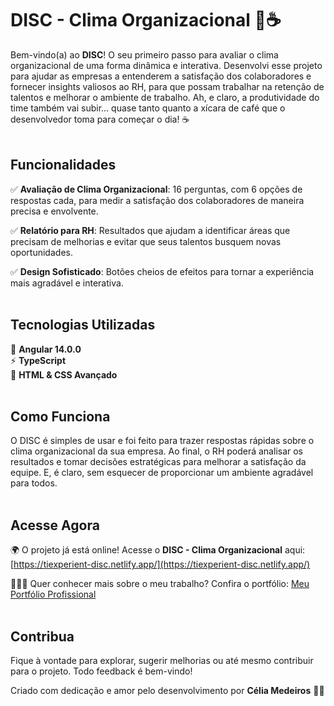 # DISC - Clima Organizacional 🌟☕️

Bem-vindo(a) ao **DISC**! O seu primeiro passo para avaliar o clima organizacional de uma forma dinâmica e interativa. Desenvolvi esse projeto para ajudar as empresas a entenderem a satisfação dos colaboradores e fornecer insights valiosos ao RH, para que possam trabalhar na retenção de talentos e melhorar o ambiente de trabalho. Ah, e claro, a produtividade do time também vai subir… quase tanto quanto a xícara de café que o desenvolvedor toma para começar o dia! ☕️
<br><br>

## Funcionalidades

✅ **Avaliação de Clima Organizacional**: 16 perguntas, com 6 opções de respostas cada, para medir a satisfação dos colaboradores de maneira precisa e envolvente.

✅ **Relatório para RH**: Resultados que ajudam a identificar áreas que precisam de melhorias e evitar que seus talentos busquem novas oportunidades.

✅ **Design Sofisticado**: Botões cheios de efeitos para tornar a experiência mais agradável e interativa.
<br><br>

## Tecnologias Utilizadas

🚀 **Angular 14.0.0**  
⚡ **TypeScript**  
🎨 **HTML & CSS Avançado** 
<br><br>

## Como Funciona

O DISC é simples de usar e foi feito para trazer respostas rápidas sobre o clima organizacional da sua empresa. Ao final, o RH poderá analisar os resultados e tomar decisões estratégicas para melhorar a satisfação da equipe. E, é claro, sem esquecer de proporcionar um ambiente agradável para todos.
<br><br>

## Acesse Agora

🌍 O projeto já está online! Acesse o **DISC - Clima Organizacional** aqui: [https://tiexperient-disc.netlify.app/](https://tiexperient-disc.netlify.app/)

👩🏼‍💻 Quer conhecer mais sobre o meu trabalho? Confira o portfólio: [Meu Portfólio Profissional](https://ti-experient.netlify.app/)
<br><br>

## Contribua

Fique à vontade para explorar, sugerir melhorias ou até mesmo contribuir para o projeto. Todo feedback é bem-vindo!

Criado com dedicação e amor pelo desenvolvimento por **Célia Medeiros** 💛🚀
